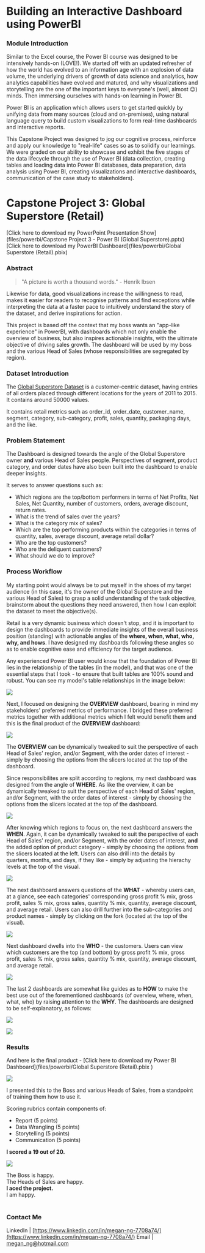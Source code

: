 # Building an Interactive Dashboard using PowerBI


### Module Introduction
Similar to the Excel course, the Power BI course was designed to be intensively hands-on (LOVE!). We started off with an updated refresher of how the world has evolved to an information age with an explosion of data volume, the underlying drivers of growth of data science and analytics, how analytics capabilities have evolved and matured, and why visualizations and storytelling are the one of the important keys to everyone's (well, almost 😉) minds. Then immersing ourselves with hands-on learning in Power BI.

Power BI is an application which allows users to get started quickly by unifying data from many sources (cloud and on-premises), using natural language query to build custom visualizations to form real-time dashboards and interactive reports.

This Capstone Project was designed to jog our cognitive process, reinforce and apply our knowledge to "real-life" cases so as to solidify our learnings. We were graded on our ability to showcase and exhibit the five stages of the data lifecycle through the use of Power BI (data collection, creating tables and loading data into Power BI databases, data preparation, data analysis using Power BI, creating visualizations and interactive dashboards, communication of the case study to stakeholders).

# Capstone Project 3: Global Superstore (Retail)
[Click here to download my PowerPoint Presentation Show](files/powerbi/Capstone Project 3 - Power BI (Global Superstore).pptx)<br/>
[Click here to download my PowerBI Dashboard](files/powerbi/Global Superstore (Retail).pbix)

### Abstract
> "A picture is worth a thousand words." - Henrik Ibsen

Likewise for data, good visualizations increase the willingness to read, makes it easier for readers to recognise patterns and find exceptions while interpreting the data at a faster pace to intuitively understand the story of the dataset, and derive inspirations for action.

This project is based off the context that my boss wants an "app-like experience" in PowerBI, with dashboards which not only enable the overview of business, but also inspires actionable insights, with the ultimate objective of driving sales growth. The dashboard will be used by my boss and the various Head of Sales (whose responsibilities are segregated by region).


### Dataset Introduction
The [Global Superstore Dataset](https://data.world/vikas-0731/global-super-store) is a customer-centric dataset, having entries of all orders placed through different locations for the years of 2011 to 2015. It contains around 50000 values.

It contains retail metrics such as order_id, order_date, customer_name, segment, category, sub-category, profit, sales, quantity, packaging days, and the like.


### Problem Statement
The Dashboard is designed towards the angle of the Global Superstore owner **and** various Head of Sales people. Perspectives of segment, product category, and order dates have also been built into the dashboard to enable deeper insights.

It serves to answer questions such as:
* Which regions are the top/bottom performers in terms of Net Profits, Net Sales, Net Quantity, number of customers, orders, average discount, return rates.
* What is the trend of sales over the years?
* What is the category mix of sales?
* Which are the top performing products within the categories in terms of quantity, sales, average discount, average retail dollar?
* Who are the top customers?
* Who are the deliquent customers?
* What should we do to improve?


### Process Workflow
My starting point would always be to put myself in the shoes of my target audience (in this case, it's the owner of the Global Superstore and the various Head of Sales) to grasp a solid understanding of the task objective, brainstorm about the questions they need answered, then how I can exploit the dataset to meet the objective(s).

Retail is a very dynamic business which doesn't stop, and it is important to design the dashboards to provide immediate insights of the overall business position (standing) with actionable angles of the **where, when, what, who, why, and hows**. I have designed my dashboards following these angles so as to enable cognitive ease and efficiency for the target audience.

Any experienced Power BI user would know that the foundation of Power BI lies in the relationship of the tables (in the model), and that was one of the essential steps that I took - to ensure that built tables are 100% sound and robust. You can see my model's table relationships in the image below:

<a href="https://github.com/TheWorldAtMyFingerTips/TheWorldAtMyFingerTips.github.io/blob/master/images/powerbi/Power%20BI%20Model%20Relationship%20Tables.JPG"><img src="images/powerbi/Power BI Model Relationship Tables.JPG?raw=true">
  </a>

Next, I focused on designing the **OVERVIEW** dashboard, bearing in mind my stakeholders' preferred metrics of performance. I bridged these preferred metrics together with additional metrics which I felt would benefit them and this is the final product of the **OVERVIEW** dashboard:

<a href="https://github.com/TheWorldAtMyFingerTips/TheWorldAtMyFingerTips.github.io/blob/master/images/powerbi/Power%20BI%20Global%20Superstore%20-%20Overview.JPG"><img src="images/powerbi/Power BI Global Superstore - Overview.JPG?raw=true">
  </a>

The **OVERVIEW** can be dynamically tweaked to suit the perspective of each Head of Sales' region, and/or Segment, with the order dates of interest - simply by choosing the options from the slicers located at the top of the dashboard.

Since responsibilites are split according to regions, my next dashboard was designed from the angle of **WHERE**. As like the overview, it can be dynamically tweaked to suit the perspective of each Head of Sales' region, and/or Segment, with the order dates of interest - simply by choosing the options from the slicers located at the top of the dashboard.

<a href="https://github.com/TheWorldAtMyFingerTips/TheWorldAtMyFingerTips.github.io/blob/master/images/powerbi/Power%20BI%20Global%20Superstore%20-%20Where.JPG"><img src="images/powerbi/Power BI Global Superstore - Where.JPG?raw=true">
  </a>


After knowing which regions to focus on, the next dashboard answers the **WHEN**. Again, it can be dynamically tweaked to suit the perspective of each Head of Sales' region, and/or Segment, with the order dates of interest, **and** the added option of product category - simply by choosing the options from the slicers located at the left. Users can also drill into the details by quarters, months, and days, if they like - simply by adjusting the hierachy levels at the top of the visual.

<a href="https://github.com/TheWorldAtMyFingerTips/TheWorldAtMyFingerTips.github.io/blob/master/images/powerbi/Power%20BI%20Global%20Superstore%20-%20When%20(NEW).JPG"><img src="images/powerbi/Power BI Global Superstore - When (NEW).JPG?raw=true">
  </a>

The next dashboard answers questions of the **WHAT** - whereby users can, at a glance, see each categories' corresponding gross profit % mix, gross profit, sales % mix, gross sales, quantity % mix, quantity, average discount, and average retail. Users can also drill further into the sub-categories and product names - simply by clicking on the fork (located at the top of the visual).

<img src="images/powerbi/Power-BI-Whatgif.gif?raw=true">

Next dashboard dwells into the **WHO** - the customers. Users can view which customers are the top (and bottom) by gross profit % mix, gross profit, sales % mix, gross sales, quantity % mix, quantity, average discount, and average retail.

<a href="https://github.com/TheWorldAtMyFingerTips/TheWorldAtMyFingerTips.github.io/blob/master/images/powerbi/Power-BI-Whatgif.gif"><img src="images/powerbi/Power BI - Who.gif?raw=true">
  </a>

The last 2 dashboards are somewhat like guides as to **HOW** to make the best use out of the forementioned dashboards (of overview, where, when, what, who) by raising attention to the **WHY**. The dashboards are designed to be self-explanatory, as follows:

<a href="https://github.com/TheWorldAtMyFingerTips/TheWorldAtMyFingerTips.github.io/blob/master/images/powerbi/Power%20BI%20Global%20Superstore%20-%20How1.JPG"><img src="images/powerbi/Power BI Global Superstore - How1.JPG?raw=true">
  </a>


<a href="https://github.com/TheWorldAtMyFingerTips/TheWorldAtMyFingerTips.github.io/blob/master/images/powerbi/Power%20BI%20Global%20Superstore%20-%20How2.JPG"><img src="images/powerbi/Power BI Global Superstore - How2.JPG?raw=true">
  </a>


### Results
And here is the final product - [Click here to download my Power BI Dashboard](files/powerbi/Global Superstore (Retail).pbix
)

<a href="https://github.com/TheWorldAtMyFingerTips/TheWorldAtMyFingerTips.github.io/blob/master/images/powerbi/PowerBI-gif.gif"><img src="images/powerbi/PowerBI-gif.gif?raw=true">
  </a>

I presented this to the Boss and various Heads of Sales, from a standpoint of training them how to use it.



Scoring rubrics contain components of:
* Report (5 points)
* Data Wrangling (5 points)
* Storytelling (5 points)
* Communication (5 points)

**I scored a 19 out of 20.**

<a href="https://github.com/TheWorldAtMyFingerTips/TheWorldAtMyFingerTips.github.io/blob/master/images/powerbi/Capstone%20Project%203%20-%20Scoring%20Rubrics.JPG"><img src="images/powerbi/Capstone Project 3 - Scoring Rubrics.JPG">
  </a>

The Boss is happy.<br/>
The Heads of Sales are happy.<br/>
**I aced the project.**<br/>
I am happy.<br/><br/>


### Contact Me

LinkedIn | [https://www.linkedin.com/in/megan-ng-7708a74/](https://www.linkedin.com/in/megan-ng-7708a74/)
Email | megan_ng@hotmail.com

